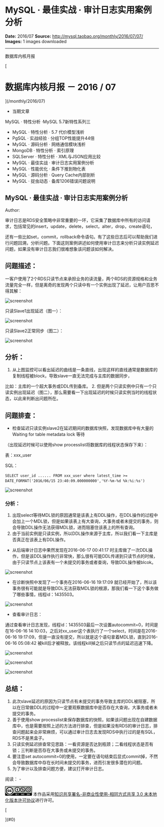 # MySQL · 最佳实战 · 审计日志实用案例分析

**Date:** 2016/07
**Source:** http://mysql.taobao.org/monthly/2016/07/07/
**Images:** 1 images downloaded

---

数据库内核月报

 [
 # 数据库内核月报 － 2016 / 07
 ](/monthly/2016/07)

 * 当期文章

 MySQL · 特性分析 ·MySQL 5.7新特性系列三
* MySQL · 特性分析 · 5.7 代价模型浅析
* PgSQL · 实战经验 · 分组TOP性能提升44倍
* MySQL · 源码分析 · 网络通信模块浅析
* MongoDB · 特性分析 · 索引原理
* SQLServer · 特性分析 · XML与JSON应用比较
* MySQL · 最佳实战 · 审计日志实用案例分析
* MySQL · 性能优化 · 条件下推到物化表
* MySQL · 源码分析 · Query Cache内部剖析
* MySQL · 捉虫动态 · 备库1206错误问题说明

 ## MySQL · 最佳实战 · 审计日志实用案例分析 
 Author: 

 审计日志是RDS安全策略中非常重要的一环，它采集了数据库中所有的访问请求，包括常见的insert，update，delete，select，alter，drop，create语句，

还有一些比如set，commit，rollback命令语句。有了这些日志后可以帮助我们进行问题回溯，分析问题。下面这则案例讲述如何使用审计日志来分析只读实例延迟问题，如果没有审计日志我们很难想象该问题该如何解决。

## 问题描述：

一客户使用了2个RDS只读节点来承担业务的读流量，两个RDS的资源规格和业务流量完全一样，但是离奇的发现两个只读中有一个实例出现了延迟，让用户百思不得其解：

![screenshot](http://img4.tbcdn.cn/L1/461/1/0d31ece1a8163f6686d5eeffbab5104d9e4c9128)

只读Slave1出现延迟（图一）：

![screenshot](http://img3.tbcdn.cn/L1/461/1/440bec24445832f9c9236f68fb38e8eb9f65d87a)

只读Slave2正常同步（图二）：

![screenshot](http://img2.tbcdn.cn/L1/461/1/00690479093db0e20f12ff02368a279eef7042d2)

## 分析：

1. 从上图监控可以看出延迟的曲线是一条直线，出现这样的直线通常是数据库的复制线程被block，导致slave一直无法完成与主库的数据同步，

 比如：主库的一个超大事务或DDL传到备库。
2. 但是两个只读实例中只有一个只读实例出现延迟（图二），那么需要看一下出现延迟的时候只读实例当时的线程状态，以此来判断出问题所在。

## 问题排查：

* 检查延迟只读实例slave2在延迟期间的数据库快照，发现数据库中有大量的Waiting for table metadata lock 等待

（出现延迟时候可以使用show processlist将数据库的线程状态保存下来）：

 表：xxx_user

SQL：

`SELECT user_id ...... FROM xxx_user where latest_time >= DATE_FORMAT('2016/06/15 23:40:09.000000000','%Y-%m-%d %k:%i:%s') 
`

![screenshot](http://img2.tbcdn.cn/L1/461/1/8631d4d87692c3657f92fd02cc6fdcb72920afb7)

### 分析：

1. 出现select等待MDL锁的原因通常是该表上有DDL操作，在DDL操作的过程中会加上一个MDL锁，但是如果该表上有大查询，大事务或者未提交的事务，则会导致DDL操作无法获得MDL锁，进而阻塞住该表上的所有查询。
2. 由于当前实例是只读实例，所以DDL操作来源于主库，所以我们看一下主库是否真正在该表上有DDL操作。

* 从后端审计日志中果然发现在2016-06-17 00:41:17 时主库做了一次DDL操作，但是该DDL操作执行非常快，那么很有可能DDL传递到只读节点的时候，由于只读节点上该表有一个未提交的事务或者查询，导致DDL操作被blcok。

![screenshot](http://img2.tbcdn.cn/L1/461/1/1a4cabf7454930fd5397c7721dfdd1db2e3cf8fa)

* 在诊断快照中发现了一个事务在2016-06-16 19:17:09 就已经开始了，所以该事务很有可能就是导致DDL无法获取MDL锁的根源，那我们看一下这个事务做了哪些事情，线程id：1435503。

![screenshot](http://img1.tbcdn.cn/L1/461/1/4f4174a3376ba53748d663587c7cb25cc0d732c9)

* 查看审计日志：

通过查看审计日志发现，线程id：1435503最后一次设置autocommit=0，时间是在16-06-16 14:10:03，之后对xx_user这个表执行了一个select，时间是在2016-06-16 19:17:09，但是一直没有提交，所以就是这个语句拿着MDL锁，直到2016-06-16 05:08:42 被kill后才被释放。该线程kill掉之后只读节点的延迟迅速下降。

![screenshot](http://img3.tbcdn.cn/L1/461/1/3b08f4d65fd4ba1bd757b83653f4b67b953c688b)

![screenshot](http://img1.tbcdn.cn/L1/461/1/584e52f7f405261ad438d78ca6538e3a24822d4f)

![screenshot](http://img1.tbcdn.cn/L1/461/1/83e1b0a8eed22068b7632e1c51a9082ad0716aac)

## 总结：

1. 此次slave延迟的原因为只读节点有未提交的事务导致主库的DDL被阻塞，所以在日常做DDL的过程中一定要观察数据库中是否存在大查询，大事务或者未提交的事务。
2. 善于使用show processlist来保存数据库的快照，如果该问题出现在自建数据库中，也是需要按照上述的方法进行排查，但是如果没有RDS的审计日志，排查问题起来会非常麻烦，可以通过审计日志去发现RDS中执行过的是有SQL，RDS不是黑盒子。
3. 只读实例延迟排查常见思路：一看资源是否达到瓶颈；二看线程状态是否有锁；三判断是否存在大事务或未提交的事务。
4. 要注意set autocommit=0的使用，一定要在语句结束后显式commit掉，不然会导致数据库中存在长时间未提交的事务，进而引发很多潜在的问题。
5. 为了审计以及排查问题方便，建议打开审计日志。

 阅读： - 

[![知识共享许可协议](.img/8232d49bd3e9_88x31.png)](http://creativecommons.org/licenses/by-nc-sa/3.0/)
本作品采用[知识共享署名-非商业性使用-相同方式共享 3.0 未本地化版本许可协议](http://creativecommons.org/licenses/by-nc-sa/3.0/)进行许可。

 [

 ](#0)